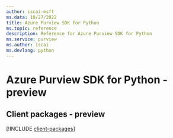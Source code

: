 ```yaml
---
author: iscai-msft
ms.data: 10/27/2022
title: Azure Purview SDK for Python
ms.topic: reference
description: Reference for Azure Purview SDK for Python
ms.service: purview
ms.author: iscai
ms.devlang: python
---
```

# Azure Purview SDK for Python - preview

## Client packages - preview
[!INCLUDE [client-packages](purview-client-index.md)]